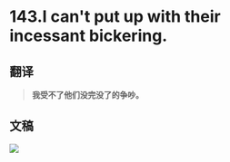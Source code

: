 # 143.I can't put up with their incessant bickering.

## 翻译

> **我受不了他们没完没了的争吵。**

## 文稿

![](https://cdn.jsdelivr.net/gh/imtianx/speaking180/img/143.jpg)

